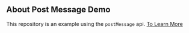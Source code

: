## About Post Message Demo

This repository is an example using the `postMessage` api. [To Learn More](https://developer.mozilla.org/en-US/docs/Web/API/Window/postMessage)
